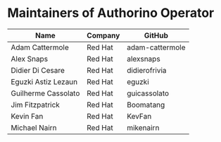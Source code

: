 # Maintainers of Authorino Operator

| Name                | Company  | GitHub          |
|---------------------|----------|-----------------|
| Adam Cattermole     | Red Hat  | adam-cattermole |
| Alex Snaps          | Red Hat  | alexsnaps       |
| Didier Di Cesare    | Red Hat  | didierofrivia   |
| Eguzki Astiz Lezaun | Red Hat  | eguzki          |
| Guilherme Cassolato | Red Hat  | guicassolato    |
| Jim Fitzpatrick     | Red Hat  | Boomatang       |
| Kevin Fan           | Red Hat  | KevFan          |
| Michael Nairn       | Red Hat  | mikenairn       |
